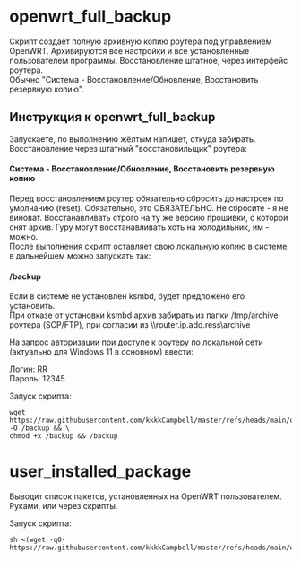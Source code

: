 # openwrt_full_backup

Скрипт создаёт полную архивную копию роутера под управлением OpenWRT.
Архивируются все настройки и все установленные пользователем программы.
Восстановление штатное, через интерфейс роутера.   
  Обычно "Система - Восстановление/Обновление, Восстановить резервную копию".

## Инструкция к openwrt_full_backup

Запускаете, по выполнению жёлтым напишет, откуда забирать.
Восстановление через штатный "восстановильщик" роутера:  
#### Система - Восстановление/Обновление, Восстановить резервную копию

Перед восстановлением роутер обязательно сбросить до настроек по умолчанию (reset). Обязательно, это ОБЯЗАТЕЛЬНО. Не сбросите - я не виноват.
Восстанавливать строго на ту же версию прошивки, с которой снят архив. Гуру могут восстанавливать хоть на холодильник, им - можно.  
После выполнения скрипт оставляет свою локальную копию в системе, в дальнейшем можно запускать так:  
#### /backup  
  
Если в системе не установлен ksmbd, будет предложено его установить.  
При отказе от установки ksmbd архив забирать из папки /tmp/archive роутера (SCP/FTP), при согласии из \\\\router.ip.add.ress\archive  

На запрос авторизации при доступе к роутеру по локальной сети (актуально для Windows 11 в основном) ввести:
  
Логин: RR  
Пароль: 12345  
  
Запуск скрипта:
```
wget https://raw.githubusercontent.com/kkkkCampbell/master/refs/heads/main/openwrt_full_backup -O /backup && \
chmod +x /backup && /backup
```

# user_installed_package

Выводит список пакетов, установленных на OpenWRT пользователем. Руками, или через скрипты.

Запуск скрипта:

```
sh <(wget -qO- https://raw.githubusercontent.com/kkkkCampbell/master/refs/heads/main/user_installed_package)
```
